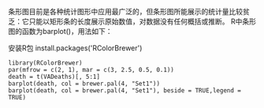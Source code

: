 
条形图目前是各种统计图形中应用最广泛的，但条形图所能展示的统计量比较贫乏：它只能以矩形条的长度展示原始数值，对数据没有任何概括或推断。
R中条形图的函数为barplot()，用法如下：


安装R包
install.packages('RColorBrewer')

```
library(RColorBrewer)
par(mfrow = c(2, 1), mar = c(3, 2.5, 0.5, 0.1))
death = t(VADeaths)[, 5:1]
barplot(death, col = brewer.pal(4, "Set1"))
barplot(death, col = brewer.pal(4, "Set1"), beside = TRUE,legend = TRUE)
```

